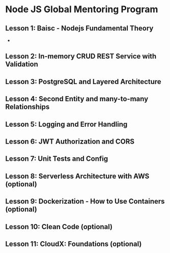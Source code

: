 # Node JS Global Mentoring Program

## Lesson 1: Baisc - Nodejs Fundamental Theory

- 

## Lesson 2: In-memory CRUD REST Service with Validation

## Lesson 3: PostgreSQL and Layered Architecture

## Lesson 4: Second Entity and many-to-many Relationships

## Lesson 5: Logging and Error Handling

## Lesson 6: JWT Authorization and CORS

## Lesson 7: Unit Tests and Config

## Lesson 8: Serverless Architecture with AWS (optional)

## Lesson 9: Dockerization - How to Use Containers (optional)

## Lesson 10: Clean Code (optional)

## Lesson 11: CloudX: Foundations (optional)
